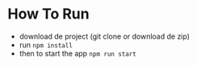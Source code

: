 # How To Run
- download de project (git clone or download de zip)
- run `npm install`
- then to start the app `npm run start`